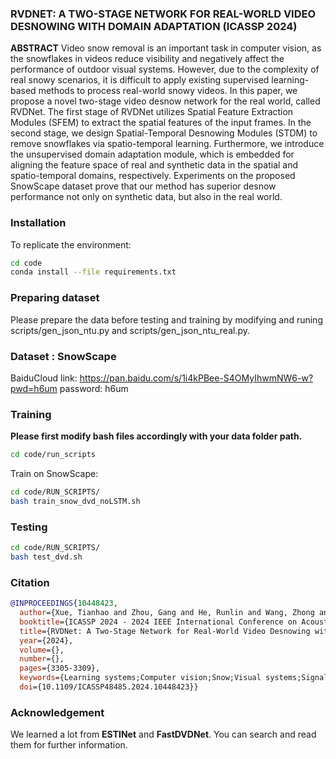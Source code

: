###  RVDNET: A TWO-STAGE NETWORK FOR REAL-WORLD VIDEO DESNOWING WITH DOMAIN ADAPTATION (ICASSP 2024)

**ABSTRACT**   Video snow removal is an important task in computer vision, as the snowflakes in videos reduce visibility and negatively affect the performance of outdoor visual systems. 
However, due to the complexity of real snowy scenarios, it is difficult to apply existing supervised learning-based methods to process real-world snowy videos. 
In this paper, we propose a novel two-stage video desnow network for the real world, called RVDNet. 
The first stage of RVDNet utilizes Spatial Feature Extraction Modules (SFEM) to extract the spatial features of the input frames. 
In the second stage, we design Spatial-Temporal Desnowing Modules (STDM) to remove snowflakes via spatio-temporal learning. 
Furthermore, we introduce the unsupervised domain adaptation module, which is embedded for aligning the feature space of real and synthetic data in the spatial and spatio-temporal domains, 
respectively. Experiments on the proposed SnowScape dataset prove that our method has superior desnow performance not only on synthetic data, but also in the real world.

### Installation
To replicate the environment:

```bash
cd code
conda install --file requirements.txt
```

### Preparing dataset
Please prepare the data before testing and training by modifying and runing scripts/gen_json_ntu.py and scripts/gen_json_ntu_real.py.

### Dataset : SnowScape
BaiduCloud link: https://pan.baidu.com/s/1i4kPBee-S4OMyIhwmNW6-w?pwd=h6um password: h6um

### Training
**Please first modify bash files accordingly with your data folder path.**

```bash
cd code/run_scripts
```
Train on SnowScape:

```bash
cd code/RUN_SCRIPTS/
bash train_snow_dvd_noLSTM.sh
```

### Testing

```bash
cd code/RUN_SCRIPTS/
bash test_dvd.sh
```

### Citation
```bibtex
@INPROCEEDINGS{10448423,
  author={Xue, Tianhao and Zhou, Gang and He, Runlin and Wang, Zhong and Chen, Juan and Jia, Zhenhong},
  booktitle={ICASSP 2024 - 2024 IEEE International Conference on Acoustics, Speech and Signal Processing (ICASSP)}, 
  title={RVDNet: A Two-Stage Network for Real-World Video Desnowing with Domain Adaptation}, 
  year={2024},
  volume={},
  number={},
  pages={3305-3309},
  keywords={Learning systems;Computer vision;Snow;Visual systems;Signal processing;Feature extraction;Spatial databases;Video desnowing;unsupervised domain adaptation;spatio-temporal learning},
  doi={10.1109/ICASSP48485.2024.10448423}}
```

### Acknowledgement
We learned a lot from **ESTINet** and **FastDVDNet**. You can search and read them for further information.
